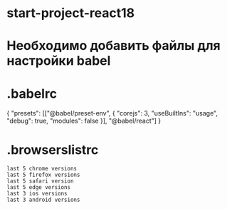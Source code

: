 # start-project-react18

# Необходимо добавить файлы для настройки babel

# .babelrc
  {
      "presets": [["@babel/preset-env",
          {
              "corejs": 3,
              "useBuiltIns": "usage",
              "debug": true,
              "modules": false
          }],
                  "@babel/react"]
  }

# .browserslistrc
    last 5 chrome versions
    last 5 firefox versions
    last 5 safari version
    last 5 edge versions
    last 3 ios versions
    last 3 android versions
    
 
